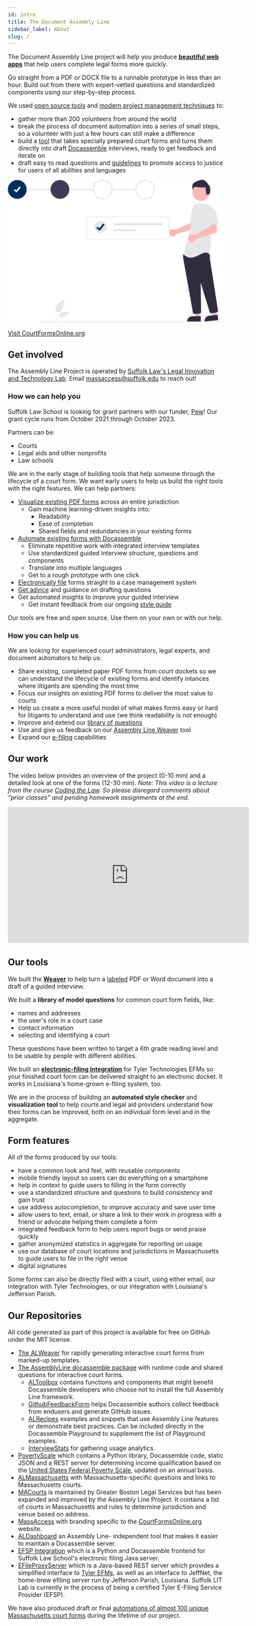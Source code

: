 ```yaml
---
id: intro
title: The Document Assembly Line
sidebar_label: About
slug: /
---
```


The Document Assembly Line project will help you produce **[beautiful web apps](https://courtformsonline.org)**
that help users complete legal forms more quickly.

Go straight from a PDF or DOCX file to a runnable prototype in less than an hour. Build out from
there with expert-vetted questions and standardized components using our step-by-step process.

We used [open source tools](https://docassemble.org) and [modern project
management techniques](https://trello.com) to:

* gather more than 200 volunteers from around the world
* break the process of document automation into a series of small steps, so a
  volunteer with just a few hours can still make a difference
* build a [tool](weaver_overview.md) that takes specially prepared court forms and turns them directly
  into draft [Docassemble](https://docassemble.org) interviews, ready to get
  feedback and iterate on
* draft easy to read questions and [guidelines](question_style_overview.md) to promote access to justice
  for users of all abilities and languages

![building_blocks](./assets/undraw_fill_form_re_cwyf.svg)

<p>
<a class="button button--primary" href="https://courtformsonline.org">Visit CourtFormsOnline.org</a>
</p>

## Get involved

The Assembly Line Project is operated by [Suffolk Law's Legal Innovation and
Technology Lab](https://suffolklitlab.org/). Email <a
href="mailto:massaccess@suffolk.edu">massaccess@suffolk.edu</a> to reach out!

### How we can help you

Suffolk Law School is looking for grant partners with our funder, [Pew](https://www.pewtrusts.org/en/projects/civil-legal-system-modernization)! Our grant cycle runs from October 2021 through October 2023.

Partners can be:

* Courts
* Legal aids and other nonprofits
* Law schools

We are in the early stage of building tools that help someone through the
lifecycle of a court form. We want early users to help us build the right tools
with the right features. We can help partners:

* [Visualize existing PDF forms](https://suffolklitlab.org/form-explorer/)
  across an entire jurisdiction
  * Gain machine learning-driven insights into:
    * Readability
    * Ease of completion
    * Shared fields and redundancies in your existing forms
* [Automate existing forms with Docassemble](plan_interview.md)
  * Eliminate repetitive work with integrated interview templates
  * Use standardized guided interview structure, questions and components
  * Translate into multiple languages
  * Get to a rough prototype with one click
* [Electronically file](efiling/overview.md) forms straight to a case
  management system
* [Get advice](question_style_overview.md) and guidance on drafting questions
* Get automated insights to improve your guided interview
  * Get instant feedback from our ongoing [style guide](question_style_overview.md)

Our tools are free and open source. Use them on your own or with our help.

### How you can help us

We are looking for experienced court administrators, legal experts, and document
automators to help us:

* Share existing, completed paper PDF forms from court dockets so we can
  understand the lifecycle of existing forms and identify intances where
  litigants are spending the most time
* Focus our insights on existing PDF forms to deliver the most value to courts
* Help us create a more useful model of what makes forms easy or hard for
  litigants to understand and use (we think readability is not enough)
* Improve and extend our [library of questions](question_library/names.md)
* Use and give us feedback on our [Assembly Line Weaver](plan_interview.md) tool
* Expand our [e-filing](efiling/overview.md) capabilities

## Our work

The video below provides an overview of the project (0-10 min) and a detailed
look at one of the forms (12-30 min). _Note: This video is a lecture from the
course [Coding the
Law](https://www.codingthelaw.org/Fall_2020/level/3/#intro_vid). So please
disregard comments about "prior classes" and pending homework assignments at the
end._

<iframe width="560" height="315" src="https://www.youtube-nocookie.com/embed/AECHOvmaUv4" title="YouTube video player" frameborder="0" allow="accelerometer; autoplay; clipboard-write; encrypted-media; gyroscope; picture-in-picture" allowfullscreen></iframe>

## Our tools

We built the **[Weaver](weaver_overview.md)** to help turn a [labeled](doc_vars_reference.md)
PDF or Word document into a draft of a guided interview.

We built a **library of model questions** for common court form fields, like:

* names and addresses
* the user's role in a court case
* contact information
* selecting and identifying a court

These questions have been written to target a 6th grade reading level and to be
usable by people with different abilities.

We built an **[electronic-filing
integration](https://github.com/SuffolkLITLab/EfileProxyServer)** for Tyler
Technologies EFMs so your finished court form can be delivered straight to an
electronic docket. It works in Louisiana's home-grown e-filing system, too.

We are in the process of building an **automated style checker** and
**visualization tool** to help courts and legal aid providers understand how
their forms can be improved, both on an individual form level and in the
aggregate.

## Form features

All of the forms produced by our tools:

* have a common look and feel, with reusable components
* mobile friendly layout so users can do everything on a smartphone
* help in context to guide users to filling in the form correctly
* use a standardized structure and questions to build consistency and gain trust
* use address autocompletion, to improve accuracy and save user time
* allow users to text, email, or share a link to their work in progress with a
  friend or advocate helping them complete a form
* integrated feedback form to help users report bugs or send praise quickly
* gather anonymized statistics in aggregate for reporting on usage
* use our database of court locations and jurisdictions in Massachusetts to
  guide users to file in the right venue
* digital signatures

Some forms can also be directly filed with a court, using either email,
our integration with Tyler Technologies, or our integration with
Louisiana's Jefferson Parish.

<!-- TODO: add some images of the features here -->

## Our Repositories

All code generated as part of this project is available for free on GitHub under
the MIT license.

* [The ALWeaver](https://github.com/SuffolkLITLab/docassemble-ALWeaver) for
  rapidly generating interactive court forms from marked-up templates.
* [The AssemblyLine docassemble
  package](https://github.com/SuffolkLITLab/docassemble-AssemblyLine) with
  runtime code and shared questions for interactive court forms.
  * [ALToolbox](https://github.com/SuffolkLITLab/docassemble-ALToolbox)
      contains functions and components that might benefit Docassemble
      developers who choose not to install the full Assembly Line framework.
  * [GithubFeedbackForm](https://github.com/SuffolkLITLab/docassemble-GithubFeedbackForm)
      helps Docassemble authors collect feedback from endusers and generate GitHub issues.
  * [ALRecipes](https://github.com/SuffolkLITLab/docassemble-ALRecipes)
      examples and snippets that use Assembly Line features or demonstrate best
      practices. Can be included directly in the Docassemble Playground to supplement the list
      of Playground examples.
  * [InterviewStats](https://github.com/SuffolkLITLab/docassemble-InterviewStats/) for
      gathering usage analytics.
* [PovertyScale](https://github.com/SuffolkLITLab/docassemble-PovertyScale) which contains
  a Python library, Docassemble code, static JSON and a REST server for determining income
  qualification based on the [United States Federal Poverty
  Scale](https://aspe.hhs.gov/topics/poverty-economic-mobility/poverty-guidelines), updated
  on an annual basis.
* [ALMassachusetts](https://github.com/SuffolkLITLab/docassemble-ALMassachusetts) with
  Massachusetts-specific questions and links to Massachusetts courts.
* [MACourts](https://github.com/GBLS/docassemble-MACourts) is maintained by Greater Boston
  Legal Services but has been expanded and improved by the Assembly Line Project. It contains
  a list of courts in Massachusetts and rules to determine jurisdiction and venue based on
  address.
* [MassAccess](https://github.com/SuffolkLITLab/docassemble-MassAccess) with branding
  specific to the [CourtFormsOnline.org](https://courtformsonline.org) website.
* [ALDashboard](https://github.com/SuffolkLITLab/docassemble-ALDashboard) an Assembly Line-
  independent tool that makes it easier to maintain a Docassemble server.
* [EFSP Integration](https://github.com/SuffolkLITLab/docassemble-EFSPIntegration/) which
  is a Python and Docassemble frontend for Suffolk Law School's electronic filing Java server.
* [EFileProxyServer](https://github.com/SuffolkLITLab/EfileProxyServer) which is a Java-based
  REST server which provides a simplified interface to [Tyler EFMs](https://www.tylertech.com/products/odyssey/file-serve),
  as well as an interface to JeffNet, the home-brew efiling server run by Jefferson Parish, Louisiana. Suffolk LIT Lab
  is currently in the process of being a certified Tyler E-Filing Service Provider (EFSP).

We have also produced draft or final [automations of almost 100 unique Massachusetts court forms](https://github.com/orgs/SuffolkLITLab/repositories)
during the lifetime of our project.
